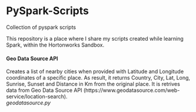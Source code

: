 # PySpark-Scripts

Collection of pyspark scripts

This repository is a place where I share my scripts created while learning Spark, within the Hortonworks Sandbox.

<h4>Geo Data Source API</h4>
Creates a list of nearby cities when provided with Latitude and Longitude coordinates of a specific place. As result, it returns Country, City, Lat, Long, Sunrise, Sunset and Distance in Km from the original place. It is retrives data from Geo Data Source API (https://www.geodatasource.com/web-service/location-search).<br>
<i>geodatasource.py</i>

